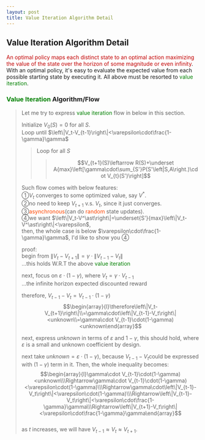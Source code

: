 ```yaml
---
layout: post
title: Value Iteration Algorithm Detail
---
```


## Value Iteration Algorithm Detail

<p class="message">
<font color="#C20000">An optimal policy maps each distinct state to an optimal action maximizing the value of the state over the horizon of some magnitude or even infinity</font>.  With an optimal policy, it's easy to evaluate the expected value from each possible starting state by executing it.  All above must be resorted to <font color="Green">value iteration</font>.
</p>

### <font color="Green">Value Iteration</font> Algorithm/Flow
>Let me try to express <font color="Green">value iteration</font> flow in below in this section.  
>
>Initialize $V_0(S)=0$ for all $S$.  
>Loop until $\left\|V_t-V_{t-1}\right\|<\varepsilon\cdot\frac{1-\gamma}\gamma$  
>>Loop for all $S$
>>>$$V_{t+1}(S)\leftarrow R(S)+\underset A{max}\left[\gamma\cdot\sum_{S'}P(S'\left|S,A\right.)\cdot V_{t}(S')\right]$$  
>
>Such flow comes with below features:  
>&#10112;$V_{t}$ converges to some optimized value, say $V^{*}$.  
>&#10113;no need to keep $V_{t+1}$ v.s. $V_{t}$, since it just converges.  
>&#10114;<font color="OrangeRed">asynchronous</font>(can do <font color="OrangeRed">random</font> state updates).  
>&#10115;we want $\left\|V_t-V^\ast\right\|=\underset{S'}{max}\left\|V_t-V^\ast\right\|<\varepsilon$,  
>then, the whole case is below $\varepsilon\cdot\frac{1-\gamma}\gamma$, I'd like to show you &#10115;  
>
>proof:  
>begin from $\left\|V_t-V_{t+1}\right\|=\gamma\cdot\left\|V_{t-1}-V_t\right\|$  
>...this holds W.R.T the above <font color="Green">value iteration</font>  
>
>next, focus on $\varepsilon\cdot(1-\gamma)$, where $V_t=\gamma\cdot V_{t-1}$  
>...the infinite horizon expected discounted reward  
>
>therefore, $V_{t-1}-V_t=V_{t-1}\cdot(1-\gamma)$  
$$\begin{array}{l}\therefore\left\|V_t-V_{t+1}\right\|\\=\gamma\cdot\left\|V_{t-1}-V_t\right\|<unknown\\=\gamma\cdot V_{t-1}\cdot(1-\gamma)<unknown\end{array}$$  
>
>next, express $unknown$ in terms of $\varepsilon$ and $1-\gamma$, this should hold, where $\varepsilon$ is a small and unknown coefficient by design.  
>
>next take $unknown=\varepsilon\cdot(1-\gamma)$, because $V_{t-1}-V_t$could be expressed with $(1-\gamma)$ term in it.  Then, the whole inequality becomes:  
$$\begin{array}{l}\gamma\cdot V_{t-1}\cdot(1-\gamma)<unknown\\\Rightarrow\gamma\cdot V_{t-1}\cdot(1-\gamma)<\varepsilon\cdot(1-\gamma)\\\Rightarrow\gamma\cdot\left\|V_{t-1}-V_t\right\|<\varepsilon\cdot(1-\gamma)\\\Rightarrow\left\|V_{t-1}-V_t\right\|<\varepsilon\cdot\frac{1-\gamma}\gamma\\\Rightarrow\left\|V_{t+1}-V_t\right\|<\varepsilon\cdot\frac{1-\gamma}\gamma\end{array}$$  
>as $t$ increases, we will have $V_{t-1}\approx V_t\approx V_{t+1}$.  

<!-- Notes -->
<!-- <font color="OrangeRed">items, verb, to make it the focus</font> -->
<!-- <font color="Green">value iteration</font> -->
<!-- <font color="#00ADAD">policy</font> -->
<!-- <font color="#6100A8">full observable</font> -->
<!-- <font color="#FFAC12">partial observable</font> -->
<!-- <font color="#EB00EB">stochastic</font> -->
<!-- <font color="#8400E6">state transition</font> -->
<!-- <font color="#D600D6">discount factor gamma $\gamma$</font> -->
<!-- <font color="DeepSkyBlue">optimal action</font> -->
<!-- <font color="red">value of a state</font> -->
<!-- <font color="#D600D6">$V(S)$</font> -->
<!-- <font color="#9300FF">immediate reward R(S)</font> -->
<!-- <font color="#C20000">positive conclusion, finding</font> -->
<!-- <font color="green">negative conclusion, finding</font> -->